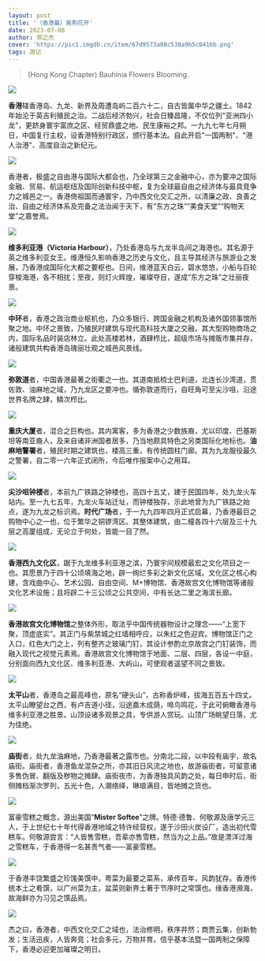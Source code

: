 ```yaml
---
layout: post
title: '（香港篇）紫荆花开'
date: 2023-07-08
author: 郑之杰
cover: 'https://pic1.imgdb.cn/item/67d9573a88c538a9b5c0416b.png'
tags: 游记
---
```


> (Hong Kong Chapter) Bauhinia Flowers Blooming.

![](https://pic1.imgdb.cn/item/67d9573a88c538a9b5c0416b.png)

**香港**辖香港岛、九龙、新界及周遭岛屿二百六十二，自古皆属中华之疆土。1842年始沦于英吉利殖民之治。二战后经济勃兴，社会日臻昌隆，不仅位列"亚洲四小龙"，更跻身寰宇富庶之区、经贸鼎盛之地、民生康裕之邦。一九九七年七月朔日，中国复行主权，设香港特别行政区，颁行基本法。自此开启"一国两制"、"港人治港"、高度自治之新纪元。

![](https://pic1.imgdb.cn/item/67c84d76d0e0a243d40cdb32.png)

香港者，极盛之自由港与国际大都会也，乃全球第三之金融中心，亦为要冲之国际金融、贸易、航运枢纽及国际创新科技中枢，复为全球最自由之经济体与最具竞争力之城邑之一。香港倚祖国而通寰宇，乃中西文化交汇之所，以清廉之政、良善之治、自由之经济体系及完备之法治闻于天下，有“东方之珠”“美食天堂”“购物天堂”之嘉誉焉。

![](https://pic1.imgdb.cn/item/67c85006d0e0a243d40cdd9f.png)

**维多利亚港（Victoria Harbour）**，乃处香港岛与九龙半岛间之海港也。其名源于英之维多利亚女王。维港恒久影响香港之历史与文化，且主导其经济与旅游业之发展，乃香港成国际化大都之要枢也。日间，维港蓝天白云，碧水悠悠，小船与巨轮穿梭海港，各不相扰；至夜，则灯火辉煌，璀璨夺目，遂成“东方之珠”之壮丽夜景。

![](https://pic1.imgdb.cn/item/67c8510ed0e0a243d40cde49.png)

**中环**者，香港之政治商业枢机也，乃众多银行、跨国金融之机构及诸外国领事馆所聚之地。中环之景致，乃殖民时建筑与现代高科技大厦之交融，其大型购物商场之内，国际名品时装店林立。此处高楼若林，酒肆栉比，超级市场与摊贩市集并存，诸般建筑共构香港岛瑰丽壮观之城邑风景线。

![](https://pic1.imgdb.cn/item/67c85363d0e0a243d40cdf1c.png)

**弥敦道**者，中国香港最著之街衢之一也。其道南抵梳士巴利道，北连长沙湾道，贯佐敦、油麻地之域，乃九龙区之要冲也。循弥敦道而行，自旺角可至尖沙咀，沿途世界名牌之肆，鳞次栉比。

![](https://pic1.imgdb.cn/item/67c99e5e066befcec6df42b3.png)

**重庆大厦**者，混合之巨构也。其内寓客，多为香港之少数族裔，尤以印度、巴基斯坦等南亚裔人，及来自诸非洲国者居多，乃当地颇具特色之另类国际化地标也。**油麻地警署**者，殖民时期之建筑也，楼高三重，有传统圆柱门廊。其为九龙服役最久之警署，自二零一六年正式闭所，今后唯作报案中心之用耳。

![](https://pic1.imgdb.cn/item/67c8555bd0e0a243d40cdf97.png)

**尖沙咀钟楼**者，本前九广铁路之钟楼也，高四十五丈，建于民国四年，处九龙火车站内。至一九七五年，九龙火车站迁址，而钟楼独存，示此地曾为九广铁路之始点，遂为九龙之标识焉。**时代广场**者，于一九九四年四月正式启幕，乃香港最巨之购物中心之一也，位于繁华之铜锣湾区。其整体建筑，由二幢各四十六层及三十九层之高厦组成，无论立于何处，皆能一目了然。

![](https://pic1.imgdb.cn/item/67c8565bd0e0a243d40cdfc5.png)

**香港西九文化区**，踞于九龙维多利亚港之滨，乃寰宇间规模最宏之文化项目之一也。其愿景乃于四十公顷填海之地，辟一绚烂多彩之新文化区域。文化区之核心构建，含戏曲中心、艺术公园、自由空间、M+博物馆、香港故宫文化博物馆等诸般文化艺术设施；且将辟二十三公顷之公共空间，中有长达二里之海滨长廊。

![](https://pic1.imgdb.cn/item/67c85a96d0e0a243d40ce13e.png)

**香港故宫文化博物馆**之整体外形，取法乎中国传统器物设计之理念——“上宽下聚，顶虚底实”。其正门与紫禁城之红墙相呼应，以朱红之色迎宾。博物馆正门之入口，红色大门之上，列有整齐之玻璃门钉，其设计参酌北京故宫之门钉装饰，而融入现代之视觉元素焉。香港故宫文化博物馆于地面、二层、四层，各设一中庭，分别面向西九文化区、维多利亚港、大屿山，可使观者遥望不同之景致。

![](https://pic1.imgdb.cn/item/67c8599ad0e0a243d40ce0a8.png)

**太平山**者，香港岛之最高峰也，原名“硬头山”，古称香炉峰，拔海五百五十四丈。太平山瞭望台之西，有卢吉道小径，沿途嘉木成荫，啼鸟鸣花，于此可俯瞰香港与维多利亚港之胜景。山顶设诸多观景之具，专供游人赏玩。山顶广场眺望日落，尤为佳绝。

![](https://pic1.imgdb.cn/item/67c9a08d066befcec6df4487.png)

**庙街**者，处九龙油麻地，乃香港最著之露市也。分南北二段，以中段有庙宇，故名庙街。庙街者，香港鱼龙混杂之所，亦其旧日风流之地也，故游庙街者，可留意诸多售伪冒、翻版及秽物之摊肆。庙街夜市，为香港独具风韵之处，每日申时后，街侧摊档渐次罗列，五光十色，人潮络绎，琳琅满目，皆地摊之货也。

![](https://pic1.imgdb.cn/item/67c9a1be066befcec6df4587.png)

富豪雪糕之概念，源出美国“**Mister Softee**”之牌。特德·德鲁、何敬源及唐学元三人，于上世纪七十年代得香港地域之特许经营权，遂于沙田火炭设厂，造出初代雪糕车。何敬源尝言：“人皆售雪糕，吾辈亦售雪糕，然当为之上品。”故是漂洋过海之雪糕车，于香港得一名甚贵气者——富豪雪糕。

![](https://pic1.imgdb.cn/item/67c8580bd0e0a243d40ce031.png)

于香港丰饶繁盛之珍馐美馔中，粤菜为最要之菜系，承传百年，风韵犹存。香港传统本土之肴馔，以广州菜为主，盆菜则新界土著于节序时之常馔也。缘香港濒海，故海鲜亦为习见之馔品焉。

![](https://pic1.imgdb.cn/item/67c9a33f066befcec6df4661.png)

杰之曰，香港者，中西文化交汇之域也，法治修明，秩序井然；商贾云集，创新勃发；生活迅疾，人皆奔竞；社会多元，万物并育。信乎基本法暨一国两制之保障下，香港必迎更加璀璨之明日。